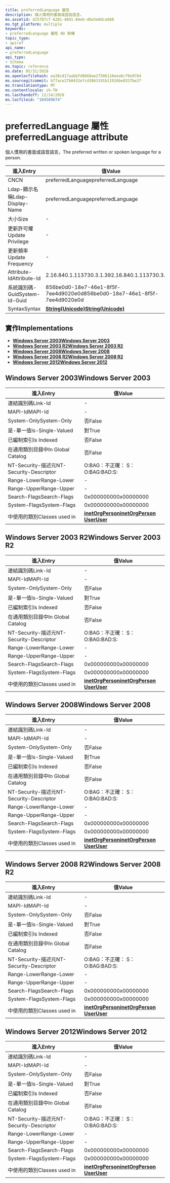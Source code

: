 ```yaml
---
title: preferredLanguage 屬性
description: 個人慣用的書面或語音語言。
ms.assetid: 425f87cf-6281-4841-84eb-dbe5e8dca680
ms.tgt_platform: multiple
keywords:
- preferredLanguage 屬性 AD 架構
topic_type:
- apiref
api_name:
- preferredLanguage
api_type:
- Schema
ms.topic: reference
ms.date: 05/31/2018
ms.openlocfilehash: ea38cd17aabbfd8660ae27506110eea6cf9e9784
ms.sourcegitcommit: b77ace27b0432e7cd3863191b11926be032fbe2f
ms.translationtype: MT
ms.contentlocale: zh-TW
ms.lasthandoff: 12/14/2020
ms.locfileid: "104509674"
---
```

# <a name="preferredlanguage-attribute"></a><span data-ttu-id="06423-104">preferredLanguage 屬性</span><span class="sxs-lookup"><span data-stu-id="06423-104">preferredLanguage attribute</span></span>

<span data-ttu-id="06423-105">個人慣用的書面或語音語言。</span><span class="sxs-lookup"><span data-stu-id="06423-105">The preferred written or spoken language for a person.</span></span>



| <span data-ttu-id="06423-106">進入</span><span class="sxs-lookup"><span data-stu-id="06423-106">Entry</span></span> | <span data-ttu-id="06423-107">值</span><span class="sxs-lookup"><span data-stu-id="06423-107">Value</span></span> |
|-------------------|---------------------------------------------|
| <span data-ttu-id="06423-108">CN</span><span class="sxs-lookup"><span data-stu-id="06423-108">CN</span></span>                | <span data-ttu-id="06423-109">preferredLanguage</span><span class="sxs-lookup"><span data-stu-id="06423-109">preferredLanguage</span></span>                           |
| <span data-ttu-id="06423-110">Ldap-顯示名稱</span><span class="sxs-lookup"><span data-stu-id="06423-110">Ldap-Display-Name</span></span> | <span data-ttu-id="06423-111">preferredLanguage</span><span class="sxs-lookup"><span data-stu-id="06423-111">preferredLanguage</span></span>                           |
| <span data-ttu-id="06423-112">大小</span><span class="sxs-lookup"><span data-stu-id="06423-112">Size</span></span>              | \-                                          |
| <span data-ttu-id="06423-113">更新許可權</span><span class="sxs-lookup"><span data-stu-id="06423-113">Update Privilege</span></span>  | \-                                          |
| <span data-ttu-id="06423-114">更新頻率</span><span class="sxs-lookup"><span data-stu-id="06423-114">Update Frequency</span></span>  | \-                                          |
| <span data-ttu-id="06423-115">Attribute-Id</span><span class="sxs-lookup"><span data-stu-id="06423-115">Attribute-Id</span></span>      | <span data-ttu-id="06423-116">2.16.840.1.113730.3.1.39</span><span class="sxs-lookup"><span data-stu-id="06423-116">2.16.840.1.113730.3.1.39</span></span>                    |
| <span data-ttu-id="06423-117">系統識別碼-Guid</span><span class="sxs-lookup"><span data-stu-id="06423-117">System-Id-Guid</span></span>    | <span data-ttu-id="06423-118">856be0d0-18e7-46e1-8f5f-7ee4d9020e0d</span><span class="sxs-lookup"><span data-stu-id="06423-118">856be0d0-18e7-46e1-8f5f-7ee4d9020e0d</span></span>        |
| <span data-ttu-id="06423-119">Syntax</span><span class="sxs-lookup"><span data-stu-id="06423-119">Syntax</span></span>            | [<span data-ttu-id="06423-120">**String(Unicode)**</span><span class="sxs-lookup"><span data-stu-id="06423-120">**String(Unicode)**</span></span>](s-string-unicode.md) |



## <a name="implementations"></a><span data-ttu-id="06423-121">實作</span><span class="sxs-lookup"><span data-stu-id="06423-121">Implementations</span></span>

-   [<span data-ttu-id="06423-122">**Windows Server 2003**</span><span class="sxs-lookup"><span data-stu-id="06423-122">**Windows Server 2003**</span></span>](#windows-server-2003)
-   [<span data-ttu-id="06423-123">**Windows Server 2003 R2**</span><span class="sxs-lookup"><span data-stu-id="06423-123">**Windows Server 2003 R2**</span></span>](#windows-server-2003-r2)
-   [<span data-ttu-id="06423-124">**Windows Server 2008**</span><span class="sxs-lookup"><span data-stu-id="06423-124">**Windows Server 2008**</span></span>](#windows-server-2008)
-   [<span data-ttu-id="06423-125">**Windows Server 2008 R2**</span><span class="sxs-lookup"><span data-stu-id="06423-125">**Windows Server 2008 R2**</span></span>](#windows-server-2008-r2)
-   [<span data-ttu-id="06423-126">**Windows Server 2012**</span><span class="sxs-lookup"><span data-stu-id="06423-126">**Windows Server 2012**</span></span>](#windows-server-2012)

## <a name="windows-server-2003"></a><span data-ttu-id="06423-127">Windows Server 2003</span><span class="sxs-lookup"><span data-stu-id="06423-127">Windows Server 2003</span></span>



| <span data-ttu-id="06423-128">進入</span><span class="sxs-lookup"><span data-stu-id="06423-128">Entry</span></span> | <span data-ttu-id="06423-129">值</span><span class="sxs-lookup"><span data-stu-id="06423-129">Value</span></span> |
|------------------------|---------------------------------------------------------------------------------------|
| <span data-ttu-id="06423-130">連結識別碼</span><span class="sxs-lookup"><span data-stu-id="06423-130">Link-Id</span></span>                | \-                                                                                    |
| <span data-ttu-id="06423-131">MAPI-Id</span><span class="sxs-lookup"><span data-stu-id="06423-131">MAPI-Id</span></span>                | \-                                                                                    |
| <span data-ttu-id="06423-132">System-Only</span><span class="sxs-lookup"><span data-stu-id="06423-132">System-Only</span></span>            | <span data-ttu-id="06423-133">否</span><span class="sxs-lookup"><span data-stu-id="06423-133">False</span></span>                                                                                 |
| <span data-ttu-id="06423-134">是-單一值</span><span class="sxs-lookup"><span data-stu-id="06423-134">Is-Single-Valued</span></span>       | <span data-ttu-id="06423-135">對</span><span class="sxs-lookup"><span data-stu-id="06423-135">True</span></span>                                                                                  |
| <span data-ttu-id="06423-136">已編制索引</span><span class="sxs-lookup"><span data-stu-id="06423-136">Is Indexed</span></span>             | <span data-ttu-id="06423-137">否</span><span class="sxs-lookup"><span data-stu-id="06423-137">False</span></span>                                                                                 |
| <span data-ttu-id="06423-138">在通用類別目錄中</span><span class="sxs-lookup"><span data-stu-id="06423-138">In Global Catalog</span></span>      | <span data-ttu-id="06423-139">否</span><span class="sxs-lookup"><span data-stu-id="06423-139">False</span></span>                                                                                 |
| <span data-ttu-id="06423-140">NT-Security-描述元</span><span class="sxs-lookup"><span data-stu-id="06423-140">NT-Security-Descriptor</span></span> | <span data-ttu-id="06423-141">O:BAG：不正確： S：</span><span class="sxs-lookup"><span data-stu-id="06423-141">O:BAG:BAD:S:</span></span>                                                                          |
| <span data-ttu-id="06423-142">Range-Lower</span><span class="sxs-lookup"><span data-stu-id="06423-142">Range-Lower</span></span>            | \-                                                                                    |
| <span data-ttu-id="06423-143">Range-Upper</span><span class="sxs-lookup"><span data-stu-id="06423-143">Range-Upper</span></span>            | \-                                                                                    |
| <span data-ttu-id="06423-144">Search-Flags</span><span class="sxs-lookup"><span data-stu-id="06423-144">Search-Flags</span></span>           | <span data-ttu-id="06423-145">0x00000000</span><span class="sxs-lookup"><span data-stu-id="06423-145">0x00000000</span></span>                                                                            |
| <span data-ttu-id="06423-146">System-Flags</span><span class="sxs-lookup"><span data-stu-id="06423-146">System-Flags</span></span>           | <span data-ttu-id="06423-147">0x00000000</span><span class="sxs-lookup"><span data-stu-id="06423-147">0x00000000</span></span>                                                                            |
| <span data-ttu-id="06423-148">中使用的類別</span><span class="sxs-lookup"><span data-stu-id="06423-148">Classes used in</span></span>        | [<span data-ttu-id="06423-149">**inetOrgPerson**</span><span class="sxs-lookup"><span data-stu-id="06423-149">**inetOrgPerson**</span></span>](c-inetorgperson.md)<br/> [<span data-ttu-id="06423-150">**User**</span><span class="sxs-lookup"><span data-stu-id="06423-150">**User**</span></span>](c-user.md)<br/> |



## <a name="windows-server-2003-r2"></a><span data-ttu-id="06423-151">Windows Server 2003 R2</span><span class="sxs-lookup"><span data-stu-id="06423-151">Windows Server 2003 R2</span></span>



| <span data-ttu-id="06423-152">進入</span><span class="sxs-lookup"><span data-stu-id="06423-152">Entry</span></span> | <span data-ttu-id="06423-153">值</span><span class="sxs-lookup"><span data-stu-id="06423-153">Value</span></span> |
|------------------------|---------------------------------------------------------------------------------------|
| <span data-ttu-id="06423-154">連結識別碼</span><span class="sxs-lookup"><span data-stu-id="06423-154">Link-Id</span></span>                | \-                                                                                    |
| <span data-ttu-id="06423-155">MAPI-Id</span><span class="sxs-lookup"><span data-stu-id="06423-155">MAPI-Id</span></span>                | \-                                                                                    |
| <span data-ttu-id="06423-156">System-Only</span><span class="sxs-lookup"><span data-stu-id="06423-156">System-Only</span></span>            | <span data-ttu-id="06423-157">否</span><span class="sxs-lookup"><span data-stu-id="06423-157">False</span></span>                                                                                 |
| <span data-ttu-id="06423-158">是-單一值</span><span class="sxs-lookup"><span data-stu-id="06423-158">Is-Single-Valued</span></span>       | <span data-ttu-id="06423-159">對</span><span class="sxs-lookup"><span data-stu-id="06423-159">True</span></span>                                                                                  |
| <span data-ttu-id="06423-160">已編制索引</span><span class="sxs-lookup"><span data-stu-id="06423-160">Is Indexed</span></span>             | <span data-ttu-id="06423-161">否</span><span class="sxs-lookup"><span data-stu-id="06423-161">False</span></span>                                                                                 |
| <span data-ttu-id="06423-162">在通用類別目錄中</span><span class="sxs-lookup"><span data-stu-id="06423-162">In Global Catalog</span></span>      | <span data-ttu-id="06423-163">否</span><span class="sxs-lookup"><span data-stu-id="06423-163">False</span></span>                                                                                 |
| <span data-ttu-id="06423-164">NT-Security-描述元</span><span class="sxs-lookup"><span data-stu-id="06423-164">NT-Security-Descriptor</span></span> | <span data-ttu-id="06423-165">O:BAG：不正確： S：</span><span class="sxs-lookup"><span data-stu-id="06423-165">O:BAG:BAD:S:</span></span>                                                                          |
| <span data-ttu-id="06423-166">Range-Lower</span><span class="sxs-lookup"><span data-stu-id="06423-166">Range-Lower</span></span>            | \-                                                                                    |
| <span data-ttu-id="06423-167">Range-Upper</span><span class="sxs-lookup"><span data-stu-id="06423-167">Range-Upper</span></span>            | \-                                                                                    |
| <span data-ttu-id="06423-168">Search-Flags</span><span class="sxs-lookup"><span data-stu-id="06423-168">Search-Flags</span></span>           | <span data-ttu-id="06423-169">0x00000000</span><span class="sxs-lookup"><span data-stu-id="06423-169">0x00000000</span></span>                                                                            |
| <span data-ttu-id="06423-170">System-Flags</span><span class="sxs-lookup"><span data-stu-id="06423-170">System-Flags</span></span>           | <span data-ttu-id="06423-171">0x00000000</span><span class="sxs-lookup"><span data-stu-id="06423-171">0x00000000</span></span>                                                                            |
| <span data-ttu-id="06423-172">中使用的類別</span><span class="sxs-lookup"><span data-stu-id="06423-172">Classes used in</span></span>        | [<span data-ttu-id="06423-173">**inetOrgPerson**</span><span class="sxs-lookup"><span data-stu-id="06423-173">**inetOrgPerson**</span></span>](c-inetorgperson.md)<br/> [<span data-ttu-id="06423-174">**User**</span><span class="sxs-lookup"><span data-stu-id="06423-174">**User**</span></span>](c-user.md)<br/> |



## <a name="windows-server-2008"></a><span data-ttu-id="06423-175">Windows Server 2008</span><span class="sxs-lookup"><span data-stu-id="06423-175">Windows Server 2008</span></span>



| <span data-ttu-id="06423-176">進入</span><span class="sxs-lookup"><span data-stu-id="06423-176">Entry</span></span> | <span data-ttu-id="06423-177">值</span><span class="sxs-lookup"><span data-stu-id="06423-177">Value</span></span> |
|------------------------|---------------------------------------------------------------------------------------|
| <span data-ttu-id="06423-178">連結識別碼</span><span class="sxs-lookup"><span data-stu-id="06423-178">Link-Id</span></span>                | \-                                                                                    |
| <span data-ttu-id="06423-179">MAPI-Id</span><span class="sxs-lookup"><span data-stu-id="06423-179">MAPI-Id</span></span>                | \-                                                                                    |
| <span data-ttu-id="06423-180">System-Only</span><span class="sxs-lookup"><span data-stu-id="06423-180">System-Only</span></span>            | <span data-ttu-id="06423-181">否</span><span class="sxs-lookup"><span data-stu-id="06423-181">False</span></span>                                                                                 |
| <span data-ttu-id="06423-182">是-單一值</span><span class="sxs-lookup"><span data-stu-id="06423-182">Is-Single-Valued</span></span>       | <span data-ttu-id="06423-183">對</span><span class="sxs-lookup"><span data-stu-id="06423-183">True</span></span>                                                                                  |
| <span data-ttu-id="06423-184">已編制索引</span><span class="sxs-lookup"><span data-stu-id="06423-184">Is Indexed</span></span>             | <span data-ttu-id="06423-185">否</span><span class="sxs-lookup"><span data-stu-id="06423-185">False</span></span>                                                                                 |
| <span data-ttu-id="06423-186">在通用類別目錄中</span><span class="sxs-lookup"><span data-stu-id="06423-186">In Global Catalog</span></span>      | <span data-ttu-id="06423-187">否</span><span class="sxs-lookup"><span data-stu-id="06423-187">False</span></span>                                                                                 |
| <span data-ttu-id="06423-188">NT-Security-描述元</span><span class="sxs-lookup"><span data-stu-id="06423-188">NT-Security-Descriptor</span></span> | <span data-ttu-id="06423-189">O:BAG：不正確： S：</span><span class="sxs-lookup"><span data-stu-id="06423-189">O:BAG:BAD:S:</span></span>                                                                          |
| <span data-ttu-id="06423-190">Range-Lower</span><span class="sxs-lookup"><span data-stu-id="06423-190">Range-Lower</span></span>            | \-                                                                                    |
| <span data-ttu-id="06423-191">Range-Upper</span><span class="sxs-lookup"><span data-stu-id="06423-191">Range-Upper</span></span>            | \-                                                                                    |
| <span data-ttu-id="06423-192">Search-Flags</span><span class="sxs-lookup"><span data-stu-id="06423-192">Search-Flags</span></span>           | <span data-ttu-id="06423-193">0x00000000</span><span class="sxs-lookup"><span data-stu-id="06423-193">0x00000000</span></span>                                                                            |
| <span data-ttu-id="06423-194">System-Flags</span><span class="sxs-lookup"><span data-stu-id="06423-194">System-Flags</span></span>           | <span data-ttu-id="06423-195">0x00000000</span><span class="sxs-lookup"><span data-stu-id="06423-195">0x00000000</span></span>                                                                            |
| <span data-ttu-id="06423-196">中使用的類別</span><span class="sxs-lookup"><span data-stu-id="06423-196">Classes used in</span></span>        | [<span data-ttu-id="06423-197">**inetOrgPerson**</span><span class="sxs-lookup"><span data-stu-id="06423-197">**inetOrgPerson**</span></span>](c-inetorgperson.md)<br/> [<span data-ttu-id="06423-198">**User**</span><span class="sxs-lookup"><span data-stu-id="06423-198">**User**</span></span>](c-user.md)<br/> |



## <a name="windows-server-2008-r2"></a><span data-ttu-id="06423-199">Windows Server 2008 R2</span><span class="sxs-lookup"><span data-stu-id="06423-199">Windows Server 2008 R2</span></span>



| <span data-ttu-id="06423-200">進入</span><span class="sxs-lookup"><span data-stu-id="06423-200">Entry</span></span> | <span data-ttu-id="06423-201">值</span><span class="sxs-lookup"><span data-stu-id="06423-201">Value</span></span> |
|------------------------|---------------------------------------------------------------------------------------|
| <span data-ttu-id="06423-202">連結識別碼</span><span class="sxs-lookup"><span data-stu-id="06423-202">Link-Id</span></span>                | \-                                                                                    |
| <span data-ttu-id="06423-203">MAPI-Id</span><span class="sxs-lookup"><span data-stu-id="06423-203">MAPI-Id</span></span>                | \-                                                                                    |
| <span data-ttu-id="06423-204">System-Only</span><span class="sxs-lookup"><span data-stu-id="06423-204">System-Only</span></span>            | <span data-ttu-id="06423-205">否</span><span class="sxs-lookup"><span data-stu-id="06423-205">False</span></span>                                                                                 |
| <span data-ttu-id="06423-206">是-單一值</span><span class="sxs-lookup"><span data-stu-id="06423-206">Is-Single-Valued</span></span>       | <span data-ttu-id="06423-207">對</span><span class="sxs-lookup"><span data-stu-id="06423-207">True</span></span>                                                                                  |
| <span data-ttu-id="06423-208">已編制索引</span><span class="sxs-lookup"><span data-stu-id="06423-208">Is Indexed</span></span>             | <span data-ttu-id="06423-209">否</span><span class="sxs-lookup"><span data-stu-id="06423-209">False</span></span>                                                                                 |
| <span data-ttu-id="06423-210">在通用類別目錄中</span><span class="sxs-lookup"><span data-stu-id="06423-210">In Global Catalog</span></span>      | <span data-ttu-id="06423-211">否</span><span class="sxs-lookup"><span data-stu-id="06423-211">False</span></span>                                                                                 |
| <span data-ttu-id="06423-212">NT-Security-描述元</span><span class="sxs-lookup"><span data-stu-id="06423-212">NT-Security-Descriptor</span></span> | <span data-ttu-id="06423-213">O:BAG：不正確： S：</span><span class="sxs-lookup"><span data-stu-id="06423-213">O:BAG:BAD:S:</span></span>                                                                          |
| <span data-ttu-id="06423-214">Range-Lower</span><span class="sxs-lookup"><span data-stu-id="06423-214">Range-Lower</span></span>            | \-                                                                                    |
| <span data-ttu-id="06423-215">Range-Upper</span><span class="sxs-lookup"><span data-stu-id="06423-215">Range-Upper</span></span>            | \-                                                                                    |
| <span data-ttu-id="06423-216">Search-Flags</span><span class="sxs-lookup"><span data-stu-id="06423-216">Search-Flags</span></span>           | <span data-ttu-id="06423-217">0x00000000</span><span class="sxs-lookup"><span data-stu-id="06423-217">0x00000000</span></span>                                                                            |
| <span data-ttu-id="06423-218">System-Flags</span><span class="sxs-lookup"><span data-stu-id="06423-218">System-Flags</span></span>           | <span data-ttu-id="06423-219">0x00000000</span><span class="sxs-lookup"><span data-stu-id="06423-219">0x00000000</span></span>                                                                            |
| <span data-ttu-id="06423-220">中使用的類別</span><span class="sxs-lookup"><span data-stu-id="06423-220">Classes used in</span></span>        | [<span data-ttu-id="06423-221">**inetOrgPerson**</span><span class="sxs-lookup"><span data-stu-id="06423-221">**inetOrgPerson**</span></span>](c-inetorgperson.md)<br/> [<span data-ttu-id="06423-222">**User**</span><span class="sxs-lookup"><span data-stu-id="06423-222">**User**</span></span>](c-user.md)<br/> |



## <a name="windows-server-2012"></a><span data-ttu-id="06423-223">Windows Server 2012</span><span class="sxs-lookup"><span data-stu-id="06423-223">Windows Server 2012</span></span>



| <span data-ttu-id="06423-224">進入</span><span class="sxs-lookup"><span data-stu-id="06423-224">Entry</span></span> | <span data-ttu-id="06423-225">值</span><span class="sxs-lookup"><span data-stu-id="06423-225">Value</span></span> |
|------------------------|---------------------------------------------------------------------------------------|
| <span data-ttu-id="06423-226">連結識別碼</span><span class="sxs-lookup"><span data-stu-id="06423-226">Link-Id</span></span>                | \-                                                                                    |
| <span data-ttu-id="06423-227">MAPI-Id</span><span class="sxs-lookup"><span data-stu-id="06423-227">MAPI-Id</span></span>                | \-                                                                                    |
| <span data-ttu-id="06423-228">System-Only</span><span class="sxs-lookup"><span data-stu-id="06423-228">System-Only</span></span>            | <span data-ttu-id="06423-229">否</span><span class="sxs-lookup"><span data-stu-id="06423-229">False</span></span>                                                                                 |
| <span data-ttu-id="06423-230">是-單一值</span><span class="sxs-lookup"><span data-stu-id="06423-230">Is-Single-Valued</span></span>       | <span data-ttu-id="06423-231">對</span><span class="sxs-lookup"><span data-stu-id="06423-231">True</span></span>                                                                                  |
| <span data-ttu-id="06423-232">已編制索引</span><span class="sxs-lookup"><span data-stu-id="06423-232">Is Indexed</span></span>             | <span data-ttu-id="06423-233">否</span><span class="sxs-lookup"><span data-stu-id="06423-233">False</span></span>                                                                                 |
| <span data-ttu-id="06423-234">在通用類別目錄中</span><span class="sxs-lookup"><span data-stu-id="06423-234">In Global Catalog</span></span>      | <span data-ttu-id="06423-235">否</span><span class="sxs-lookup"><span data-stu-id="06423-235">False</span></span>                                                                                 |
| <span data-ttu-id="06423-236">NT-Security-描述元</span><span class="sxs-lookup"><span data-stu-id="06423-236">NT-Security-Descriptor</span></span> | <span data-ttu-id="06423-237">O:BAG：不正確： S：</span><span class="sxs-lookup"><span data-stu-id="06423-237">O:BAG:BAD:S:</span></span>                                                                          |
| <span data-ttu-id="06423-238">Range-Lower</span><span class="sxs-lookup"><span data-stu-id="06423-238">Range-Lower</span></span>            | \-                                                                                    |
| <span data-ttu-id="06423-239">Range-Upper</span><span class="sxs-lookup"><span data-stu-id="06423-239">Range-Upper</span></span>            | \-                                                                                    |
| <span data-ttu-id="06423-240">Search-Flags</span><span class="sxs-lookup"><span data-stu-id="06423-240">Search-Flags</span></span>           | <span data-ttu-id="06423-241">0x00000000</span><span class="sxs-lookup"><span data-stu-id="06423-241">0x00000000</span></span>                                                                            |
| <span data-ttu-id="06423-242">System-Flags</span><span class="sxs-lookup"><span data-stu-id="06423-242">System-Flags</span></span>           | <span data-ttu-id="06423-243">0x00000000</span><span class="sxs-lookup"><span data-stu-id="06423-243">0x00000000</span></span>                                                                            |
| <span data-ttu-id="06423-244">中使用的類別</span><span class="sxs-lookup"><span data-stu-id="06423-244">Classes used in</span></span>        | [<span data-ttu-id="06423-245">**inetOrgPerson**</span><span class="sxs-lookup"><span data-stu-id="06423-245">**inetOrgPerson**</span></span>](c-inetorgperson.md)<br/> [<span data-ttu-id="06423-246">**User**</span><span class="sxs-lookup"><span data-stu-id="06423-246">**User**</span></span>](c-user.md)<br/> |



 

 





